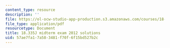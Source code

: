 ```yaml
---
content_type: resource
description: ''
file: https://ol-ocw-studio-app-production.s3.amazonaws.com/courses/18-335j-introduction-to-numerical-methods-spring-2019/57ae7fa17a583481f70f6f15bd527b2c_MIT18_335JS19_exam12sol.pdf
file_type: application/pdf
resourcetype: Document
title: 18.335J midterm exam 2012 solutions
uid: 57ae7fa1-7a58-3481-f70f-6f15bd527b2c
---
```

